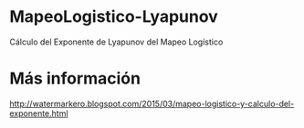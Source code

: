 # MapeoLogistico-Lyapunov
Cálculo del Exponente de Lyapunov del Mapeo Logístico

# Más información
http://watermarkero.blogspot.com/2015/03/mapeo-logistico-y-calculo-del-exponente.html
